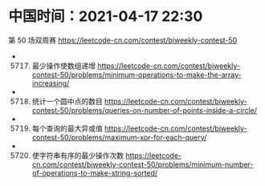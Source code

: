 
# 中国时间：2021-04-17 22:30

第 50 场双周赛 https://leetcode-cn.com/contest/biweekly-contest-50
- 5717. 最少操作使数组递增 https://leetcode-cn.com/contest/biweekly-contest-50/problems/minimum-operations-to-make-the-array-increasing/
- 5718. 统计一个圆中点的数目 https://leetcode-cn.com/contest/biweekly-contest-50/problems/queries-on-number-of-points-inside-a-circle/
- 5719. 每个查询的最大异或值 https://leetcode-cn.com/contest/biweekly-contest-50/problems/maximum-xor-for-each-query/
- 5720. 使字符串有序的最少操作次数 https://leetcode-cn.com/contest/biweekly-contest-50/problems/minimum-number-of-operations-to-make-string-sorted/
